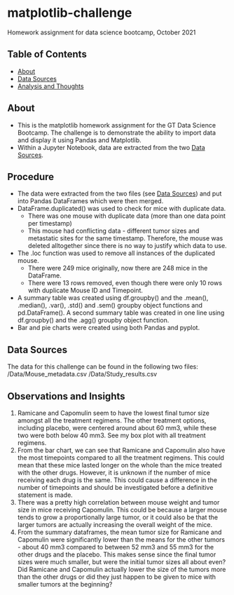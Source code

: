 # matplotlib-challenge
Homework assignment for data science bootcamp, October 2021

## Table of Contents
* [About](#about)
* [Data Sources](#datasources)
* [Analysis and Thoughts](#analysisandthoughts)

## About
* This is the matplotlib homework assignment for the GT Data Science Bootcamp. The challenge is to demonstrate the ability to import data and display it using Pandas and Matplotlib.  
* Within a Jupyter Notebook, data are extracted from the two [Data Sources](#datasources). 

## Procedure
* The data were extracted from the two files (see [Data Sources](#datasources)) and put into Pandas DataFrames which were then merged. 
* DataFrame.duplicated() was used to check for mice with duplicate data. 
  * There was one mouse with duplicate data (more than one data point per timestamp)
  * This mouse had conflicting data - different tumor sizes and metastatic sites for the same timestamp. Therefore, the mouse was deleted alltogether since there is no way to justify which data to use. 
* The .loc function was used to remove all instances of the duplicated mouse. 
  * There were 249 mice originally, now there are 248 mice in the DataFrame. 
  * There were 13 rows removed, even though there were only 10 rows with duplicate Mouse ID and Timepoint. 
* A summary table was created using df.groupby() and the .mean(), .median(), .var(), .std() and .sem() groupby object functions and pd.DataFrame(). A second summary table was created in one line using df.groupby() and the .agg() groupby object function. 
* Bar and pie charts were created using both Pandas and pyplot. 

## Data Sources
The data for this challenge can be found in the following two files:
/Data/Mouse_metadata.csv 
/Data/Study_results.csv

## Observations and Insights 
1. Ramicane and Capomulin seem to have the lowest final tumor size amongst all the treatment regimens. The other treatment options, including placebo, were centered around about 60 mm3, while these two were both below 40 mm3. See my box plot with all treatment regimens. 
2. From the bar chart, we can see that Ramicane and Capomulin also have the most timepoints compared to all the treatment regimens. This could mean that these mice lasted longer on the whole than the mice treated with the other drugs. However, it is unknown if the number of mice receiving each drug is the same. This could cause a difference in the number of timepoints and should be investigated before a definitive statement is made. 
3. There was a pretty high correlation between mouse weight and tumor size in mice receiving Capomulin. This could be because a larger mouse tends to grow a proportionally large tumor, or it could also be that the larger tumors are actually increasing the overall weight of the mice. 
4. From the summary dataframes, the mean tumor size for Ramicane and Capomulin were significantly lower than the means for the other tumors - about 40 mm3 compared to between 52 mm3 and 55 mm3 for the other drugs and the placebo. This makes sense since the final tumor sizes were much smaller, but were the initial tumor sizes all about even? Did Ramicane and Capomulin actually lower the size of the tumors more than the other drugs or did they just happen to be given to mice with smaller tumors at the beginning? 
